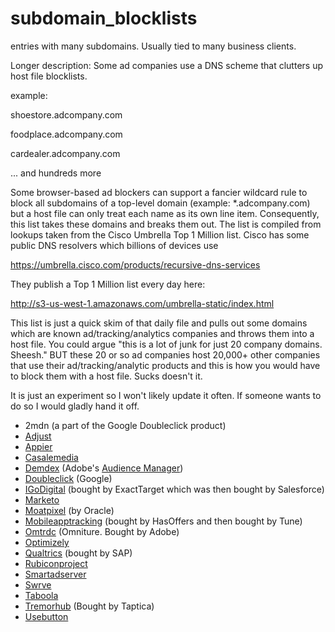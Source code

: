# subdomain_blocklists
entries with many subdomains.  Usually tied to many business clients.

Longer description:
Some ad companies use a DNS scheme that clutters up host file blocklists.

example:

shoestore.adcompany.com

foodplace.adcompany.com

cardealer.adcompany.com

... and hundreds more

Some browser-based ad blockers can support a fancier wildcard rule to block all subdomains of a top-level domain (example: *.adcompany.com) but a host file can only treat each name as its own line item.  Consequently, this list takes these domains and breaks them out.  The list is compiled from lookups taken from the Cisco Umbrella Top 1 Million list.  Cisco has some public DNS resolvers which billions of devices use

https://umbrella.cisco.com/products/recursive-dns-services

They publish a Top 1 Million list every day here:

http://s3-us-west-1.amazonaws.com/umbrella-static/index.html

This list is just a quick skim of that daily file and pulls out some domains which are known ad/tracking/analytics companies and throws them into a host file.  You could argue "this is a lot of junk for just 20 company domains.  Sheesh."  BUT these 20 or so ad companies host 20,000+ other companies that use their  ad/tracking/analytic products and this is how you would have to block them with a host file.  Sucks doesn't it.

It is just an experiment so I won't likely update it often.  If someone wants to do so I would gladly hand it off.


* 2mdn (a part of the Google Doubleclick product)
* [Adjust](https://www.adjust.com/)
* [Appier](https://www.appier.com/)
* [Casalemedia](http://www.casalemedia.com/)
* [Demdex](https://experienceleague.adobe.com/docs/audience-manager/user-guide/reference/demdex-calls.html?lang=en) (Adobe's [Audience Manager](https://developer.adobe.com/audience-manager/))
* [Doubleclick](https://marketingplatform.google.com/about/enterprise/) (Google)
* [IGoDigital](https://developer.salesforce.com/docs/marketing/marketing-cloud/guide/pb-collect-tracking.html) (bought by ExactTarget which was then bought by Salesforce)
* [Marketo](https://www.marketo.com/)
* [Moatpixel](https://www.moat.com/) (by Oracle)
* [Mobileapptracking](https://www.tune.com) (bought by HasOffers and then bought by Tune)
* [Omtrdc](http://www.omniture.com/) (Omniture.  Bought by Adobe)
* [Optimizely](https://www.optimizely.com/)
* [Qualtrics](https://www.qualtrics.com/) (bought by SAP)
* [Rubiconproject](https://rubiconproject.com/)
* [Smartadserver](https://smartadserver.com/)
* [Swrve](https://www.swrve.com/)
* [Taboola](https://www.taboola.com/)
* [Tremorhub](https://www.taptica.com/) (Bought by Taptica)
* [Usebutton](https://www.usebutton.com/)
